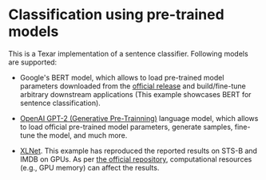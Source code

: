 # Classification using pre-trained models

This is a Texar implementation of a sentence classifier. Following models are supported: 

- Google's BERT model, which allows to load pre-trained model parameters downloaded
from the [official release](https://github.com/google-research/bert) and build/fine-tune arbitrary downstream
applications (This example showcases BERT for sentence classification).

- [OpenAI GPT-2 (Generative Pre-Trainning)](https://github.com/openai/gpt-2)
language model, which allows to load official pre-trained model parameters, generate samples, fine-tune the model,
and much more.

- [XLNet](https://github.com/zihangdai/xlnet). This example has reproduced the reported results on STS-B and IMDB on GPUs. As per
  [the official repository](https://github.com/zihangdai/xlnet#memory-issue-during-finetuning), computational resources
  (e.g., GPU memory) can affect the results.